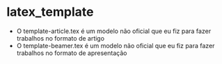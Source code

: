 # latex_template

- O template-article.tex é um modelo não oficial que eu fiz para fazer trabalhos no formato de artigo
- O template-beamer.tex é um modelo não oficial que eu fiz para fazer trabalhos no formato de apresentação
